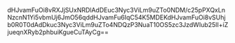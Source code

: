 dHJvamFuOi8vRXJjSUxNRDlAdDEuc3Nyc3ViLm9uZTo0NDM/c25pPXQxLnNzcnN1Yi5vbmUj6JmO56qddHJvamFu6IqC54K5MDEKdHJvamFuOi8vSUhjb0R0T0dAdDkuc3Nyc3ViLm9uZTo4NDQzP3NuaT10OS5zc3JzdWIub25lI+iZjueqnXRyb2phbuiKgueCuTAyCg==